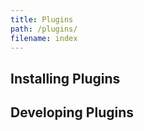 ```yaml
---
title: Plugins
path: /plugins/
filename: index
---
```

## Installing Plugins

## Developing Plugins
